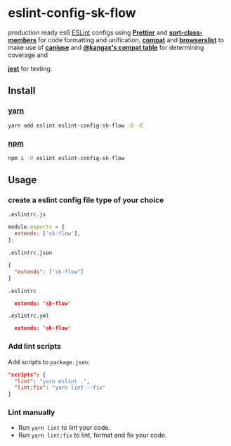 # eslint-config-sk-flow

production ready es6 [ESLint](http://eslint.org) configs using [**Prettier**](https://github.com/prettier/prettier) and [**sort-class-members**](https://github.com/bryanrsmith/eslint-plugin-sort-class-members) for code formatting and unification, [**compat**](https://www.npmjs.com/package/eslint-plugin-compat) and [**browserslist**](https://github.com/browserslist/browserslist) to make use of [**caniuse**](http://caniuse.com/) and [**@kangax's compat table**](http://kangax.github.io/compat-table/es6/) for determining coverage and

[**jest**](https://www.npmjs.com/package/eslint-plugin-jest) for testing.

## Install

### [yarn](https://yarnpkg.com)

```sh
yarn add eslint eslint-config-sk-flow -D -E
```

### [npm](https://npmjs.com)

```sh
npm i -D eslint eslint-config-sk-flow
```

## Usage

### create a eslint config file type of your choice

`.eslintrc.js`

```js
module.exports = {
  extends: ['sk-flow'],
};
```

`.eslintrc.json`

```json
{
  "extends": ["sk-flow"]
}
```

`.eslintrc`

```json
  extends: 'sk-flow'
```

`.eslintrc.yml`

```json
  extends: 'sk-flow'
```

### Add lint scripts

Add scripts to `package.json`:

```json
"scripts": {
  "lint": "yarn eslint .",
  "lint:fix": "yarn lint --fix"
}
```

### Lint manually

* Run `yarn lint` to lint your code.
* Run `yarn lint:fix` to lint, format and fix your code.
